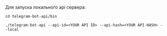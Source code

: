 Для запуска локального api сервера:

`cd telegram-bot-api/bin`

`./telegram-bot-api --api-id=<YOUR API ID> --api-hash=<YOUR API-HASH> --local`
